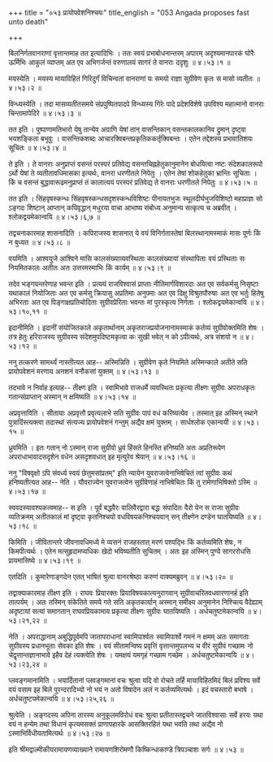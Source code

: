 +++
title = "०५३ प्रायोपवेशनिश्चयः"
title_english = "053 Angada proposes fast unto death"

+++


बिलनिर्गतवानराणां वृत्तान्तमाह तत इत्यादिभिः । ततः स्वयं
प्रभाबोधनान्तरम् अपारम् अदृश्यमानपारकं घोरैः ऊर्मिभिः आकुलं व्याप्तम् अत
एव अभिगर्जन्तं वरुणालयं सागरं ते वानराः ददृशुः  ॥  ४।५३।१  ॥   

  

मयस्येति । मयस्य मायाविहितं गिरिदुर्गं विचिन्वतां वानराणां यः समयो
राज्ञा सुग्रीवेण कृतः स मासो व्यतीतः  ॥  ४।५३।२  ॥   

  

विन्ध्यस्येति । तदा मासव्यतीतसमये संप्रपुष्पितपादपे विन्ध्यस्य गिरेः
पादे प्रदेशविशेषे उपविश्य महात्मानो वानराः चिन्तामापेदिरे  ॥  ४।५३।३  ॥   

  

तत इति । पुष्पाणामतिभारो येषु तान्येव अग्राणि येषां तान् वासन्तिकान्
वसन्तकालकानिव द्रुमान् दृष्ट्वा भयशङ्किता बभूवुः । वासन्तिकशब्दः
आचारक्विबन्तप्रकृतिककर्तृक्विबन्तः । एतेन तद्देशस्य प्रभावातिशयः सूचितः
 ॥  ४।५३।४ ॥   

  

ते इति । ते वानराः अनुप्राप्तं वसन्तं परस्परं प्रतिवेद्य
वसन्तचिह्नहेतुकानुमानेन बोधयित्वा नष्टः संदेशकालरूपो ऽर्थो येषां ते
व्यतीतावधिमासका इत्यर्थः, वानरा धरणीतले निपेतुः । एतेन तेषां शोकहेतुका
भ्रान्तिः सूचिताः । किं च वसन्तं बुद्धावारूढमनुप्राप्तं तं कालात्ययं
परस्परं प्रतिवेद्य ते वानराः धरणीतले निपेतुः  ॥  ४।५३।५  ॥   

  

तत इति । सिंहवृषस्कन्धः सिंहवृषस्कन्धसदृशस्कन्धविशिष्टः पीनायतभुजः
स्थूलदीर्घभुजविशिष्टो महाप्राज्ञः सो ऽङ्गदः शिष्टान् आप्तान् कपिवृद्धान्
मधुरया वाचा आभाष्य संबोध्य अनुमान्य सत्कृत्य च अब्रवीत् ।
श्लोकद्वयमेकान्वयि  ॥  ४।५३।६,७  ॥   

  

तद्वचनाकारमाह शासनादिति । कपिराजस्य शासनात् ये वयं विनिर्गतास्तेषां
बिलस्थानामस्माकं मासः पूर्णः किं न बुध्यत  ॥  ४।५३।८  ॥   

  

वयमिति । आश्वयुजे आश्विने मासि कालसंख्याव्यवस्थिताः कालसंख्यायां
संस्थापिताः वयं प्रस्थिताः सः नियमितकालः अतीतः अतः उत्तरमस्माभिः किं
कार्यम्  ॥  ४।५३।९  ॥   

  

तदेव भङ्गयन्तरेणाह भवन्त इति । प्रत्ययं राजविश्वासं प्राप्ताः
नीतिमार्गविशारदाः अत एव सर्वकर्मसु निसृष्टाः यथाकालं नियोजिताः अत एव
कर्मसु क्रियासु अप्रतिमाः अनुपमाः अत एव दिक्षु विश्रुतपौरुषाः अत एव
भर्तुः हितेषु अभिरताः अत एव पिङ्गाक्षप्रतिचोदिताः सुग्रीवप्रेरिताः
भवन्तः मां पुरस्कृत्य निर्गताः । श्लोकद्वयमेकान्वयि  ॥  ४।५३।१०,११  ॥   

  

इदानीमिति । इदानीं संयोजितकाले अकृतार्थानाम् अकृतराजप्रयोजनानामस्माकं
कर्तव्यं सुग्रीवोक्तमिति शेषः । तत्र हेतुः हरिराजस्य सुग्रीवस्य
संदेशमुपदिष्टमकृत्वा कः सुखी भवेत् न को ऽपीत्यर्थः, अत्र संशयो न  ॥ 
४।५३।१२  ॥   

  

ननु तत्करणे सामर्थ्यं नास्तीत्यत आह-- अस्मिन्निति । सुग्रीवेण कृते
नियमिते अस्मिन्काले अतीते सति प्रायोपवेशनं मरणाय अनशनं वनौकसां युक्तम्
 ॥  ४।५३।१३  ॥   

  

तदभावे न निर्वाह इत्याह-- तीक्ष्ण इति । स्वामिभावे राजधर्मे व्यवस्थितः
प्रकृत्या तीक्ष्णः सुग्रीवः अपराधकृतः गतान्संप्राप्तान् अस्मान् न
क्षमिष्यति  ॥  ४।५३।१४  ॥   

  

अप्रवृत्ताविति । सीतायाः अप्रवृत्तौ प्रवृत्यलाभे सति सुग्रीवः पापं वधं
करिष्यत्येव । तस्मात् इह अस्मिन् स्थाने पुत्रादिंस्त्यक्त्वा तदास्थां
संत्यज्य प्रायोपवेशनं गन्तुम् अद्यैव क्षमं युक्तम् । सार्धश्लोक एकान्वयी
 ॥  ४।५३।१५  ॥   

  

ध्रुवमिति । इतः गतान् नो ऽस्मान् राजा सुग्रीवो ध्रुवं हिंसते हिनस्ति
हनिष्यति अतः अप्रतिरूपेण अपराधाभावादसदृशेन वधेन असदृशवधात् इह मृत्युरेव
श्रेयान्  ॥  ४।५३।१६  ॥   

  

ननु "विषवृक्षो ऽपि संवर्ध्य स्वयं छेत्तुमसांप्रतम्" इति न्यायेन
युवराजत्वेनाभिषेचितं त्वां सुग्रीवः कथं हनिष्यतीत्यत आह-- नेति ।
यौवराज्येन युवराजत्वेन सुग्रीवेणाहं नाभिषेचितः किं तु रामेणाभिषिक्तो
ऽस्मि  ॥  ४।५३।१७  ॥   

  

स्ववदस्यावश्यकत्वमाह-- स इति । पूर्वं बद्धवैरः वालिवैरद्वारा बद्धः
संपादितः वैरो येन स राजा सुग्रीवः व्यतिक्रमम् अतीतकालं मां दृष्ट्वा
कृतनिश्चयो वधविषयकनिश्चयवान् सन् तीक्ष्णेन दण्डेन घातयिष्यति  ॥  ४।५३।१८
 ॥   

  

किमिति । जीवितान्तरे जीवनावधिमध्ये मे व्यसनं राजहस्तात् मरणं पश्यद्भिः
किं कर्तव्यमिति शेषः, न किमपीत्यर्थः । एतेन मत्सुहृदामप्यधिकः खेदो
भविष्यतीति सुचितम् । अतः इह अस्मिन् पुण्ये सागररोधसि प्रायमासिष्ये  ॥ 
४।५३।१९  ॥   

  

एतदिति । कुमारेणाङ्गदेन एतत् भाषितं श्रुत्वा वानरश्रेष्ठाः करुणं
वाक्यमब्रुवन्  ॥  ४।५३।२०  ॥   

  

तद्वाक्याकारमाह तीक्ष्ण इति । राघवः प्रियारक्तः प्रियाविषयकात्यनुरागवान्
सुग्रीवाचरितवधवारणानर्ह इति तात्पर्यम् । अतः तस्मिन् संकेतिते समये गते
सति अकृतकार्यान् अस्मान् समीक्ष्य अनुमानेन निश्चित्य वैदेह्याम्
अदृष्टायां सत्यां समागतान् राघवप्रियकामाय प्रकृत्या तीक्ष्णः सुग्रीवः
घातयिष्यति । अर्धचतुष्टमेकान्वयि  ॥  ४।५३।२१,२२  ॥   

  

नेति । अपराद्धानाम् अबुद्धिपूर्वमपि जातापराधानां स्वामिपार्श्वतः
स्वामिपार्श्वे गमनं न क्षमम् अतः समागताः सुग्रीवस्य प्रधानभूताः सेवका
इति शेषः । वयं सीतामन्विष्य प्रवृत्तिं वृत्तान्तमुपलभ्य च वीरं सुग्रीवं
गच्छामः नो चेद्वृत्तान्तज्ञानाभावे इहैव देहं त्यक्त्वेति शेषः । यमक्षयं
यमगृहं गच्छाम गच्छेम । अर्धचतुष्टमेकान्वयि  ॥  ४।५३।२३,२४  ॥   

  

प्लवङ्गमानामिति । भयार्दितानां प्लवङ्गमानां वचः श्रुत्वा यदि वो रोचते
तर्हि मायाविहितमिदं बिलं प्रविश्य सर्वे वयं वसाम इह बिले पुरन्दरादिभ्यो
नो भयं न अतो विषादेन अलं न कर्तव्यमित्यर्थः । इदं वचस्तारो बभाषे ।
अर्धचतुष्टयमेकान्वयि  ॥  ४।५३।२५,२६  ॥   

  

श्रुत्वेति । अङ्गदस्य अपिना तारस्य अनुकूलमविरोधं वचः श्रुत्वा
प्रतीतास्तद्वचने जातविश्वासाः सर्वे हरयः यथा वयं न हन्येम तथा विधानं
कृत्यमसक्तं प्राणापहारके आसक्तिरहितं यथा भवति तथा अद्यैव नो
ऽस्माभिर्विधीयतामित्यर्थः  ॥  ४।५३।२७  ॥   

  

इति श्रीमद्वाल्मीकीयरामायणव्याख्याने रामायणशिरोमणौ किष्किन्धाकाण्डे
त्रिपञ्चाशः सर्गः  ॥  ४।५३  ॥   

  


